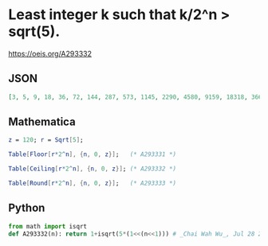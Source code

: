 # Least integer k such that k/2^n \> sqrt\(5\)\.
https://oeis.org/A293332
## JSON
```JSON
[3, 5, 9, 18, 36, 72, 144, 287, 573, 1145, 2290, 4580, 9159, 18318, 36636, 73272, 146543, 293086, 586172, 1172344, 2344688, 4689375, 9378749, 18757498, 37514996, 75029991, 150059982, 300119964, 600239928, 1200479855, 2400959709, 4801919418, 9603838835]
```
## Mathematica
```Mathematica
z = 120; r = Sqrt[5];
```
```Mathematica
Table[Floor[r*2^n], {n, 0, z}];   (* A293331 *)
```
```Mathematica
Table[Ceiling[r*2^n], {n, 0, z}]; (* A293332 *)
```
```Mathematica
Table[Round[r*2^n], {n, 0, z}];   (* A293333 *)
```
## Python
```Python
from math import isqrt
def A293332(n): return 1+isqrt(5*(1<<(n<<1))) # _Chai Wah Wu_, Jul 28 2022
```
